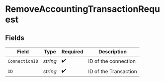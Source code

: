 # RemoveAccountingTransactionRequest


## Fields

| Field                 | Type                  | Required              | Description           |
| --------------------- | --------------------- | --------------------- | --------------------- |
| `ConnectionID`        | *string*              | :heavy_check_mark:    | ID of the connection  |
| `ID`                  | *string*              | :heavy_check_mark:    | ID of the Transaction |